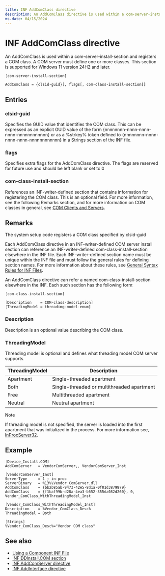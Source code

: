 ```yaml
---
title: INF AddComClass directive
description: An AddComClass directive is used within a com-server-install-section and registers a COM class.
ms.date: 04/15/2024
---
```


# INF AddComClass directive

An AddComClass is used within a com-server-install-section and registers a COM class. A COM server must define one or more classes. This section is supported for Windows 11 version 24H2 and later.

```inf
[com-server-install-section]

AddComClass = {clsid-guid}[, flags[, com-class-install-section]]
```

## Entries

### clsid-guid

Specifies the GUID value that identifies the COM class. This can be expressed as an explicit GUID value of the form {nnnnnnnn-nnnn-nnnn-nnnn-nnnnnnnnnnnn} or as a %strkey% token defined to {nnnnnnnn-nnnn-nnnn-nnnn-nnnnnnnnnnnn} in a Strings section of the INF file.

### flags

Specifies extra flags for the AddComClass directive. The flags are reserved for future use and should be left blank or set to 0

### com-class-install-section

References an INF-writer-defined section that contains information for registering the COM class. This is an optional field. For more information, see the following Remarks section, and for more information on COM classes in general, see [COM Clients and Servers](/windows/win32/com/com-clients-and-servers).

## Remarks

The system setup code registers a COM class specified by clsid-guid

Each AddComClass directive in an INF-writer-defined COM server install section can reference an INF-writer-defined com-class-install-section elsewhere in the INF file. Each INF-writer-defined section name must be unique within the INF file and must follow the general rules for defining section names. For more information about these rules, see [General Syntax Rules for INF Files](general-syntax-rules-for-inf-files.md).

An AddComClass directive can refer a named com-class-install-section elsewhere in the INF. Each such section has the following form:

```inf
[com-class-install-section]

[Description    = COM-class-description]
[ThreadingModel = threading-model-enum]
```

### Description

Description is an optional value describing the COM class.

### ThreadingModel

Threading model is optional and defines what threading model COM server supports.

| ThreadingModel | Description |
|---|---|
| Apartment | Single-threaded apartment |
| Both | Single-threaded or multithreaded apartment |
| Free | Multithreaded apartment |
| Neutral | Neutral apartment |

> [!NOTE]
> If threading model is not specified, the server is loaded into the first apartment that was initialized in the process.  For more information see, [InProcServer32](/windows/win32/com/inprocserver32).

## Example

```inf
[Device_Install.COM]
AddComServer   = VendorComServer,, VendorComServer_Inst

[VendorComServer_Inst]
ServerType     = 1 ; in-proc
ServerBinary   = %13%\Vendor_ComServer.dll
AddComClass    = {bb2b85ab-9473-42e5-8d1a-0f01d3879879}
AddComClass    = {f1baf99b-d28a-4ea3-b652-355da082d260}, 0, Vendor_ComClass_WithThreadingModel_Inst

[Vendor_ComClass_WithThreadingModel_Inst]
Description    = %Vendor_ComClass_Desc%
ThreadingModel = Both

[Strings]
%Vendor_ComClass_Desc%="Vendor COM class"
```

## See also

- [Using a Component INF File](using-a-component-inf-file.md)
- [INF DDInstall.COM section](inf-ddinstall-com-section.md)
- [INF AddComServer directive](inf-addcomserver-directive.md)
- [INF AddInterface directive](inf-addinterface-directive.md)
